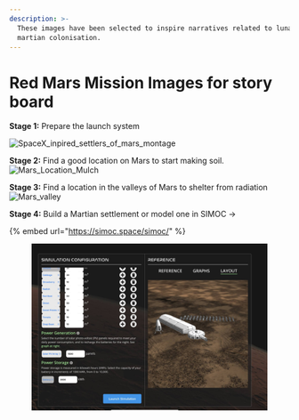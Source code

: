 ```yaml
---
description: >-
  These images have been selected to inspire narratives related to lunar or
  martian colonisation.
---
```


# Red Mars Mission Images for story board

**Stage 1:** Prepare the launch system

![SpaceX\_inpired\_settlers\_of\_mars\_montage](SpaceX\_inpired\_settlers\_of\_mars\_montage.jpeg)

**Stage 2:** Find a good location on Mars to start making soil. ![Mars\_Location\_Mulch](Mars\_Location\_Mulch.PNG)

**Stage 3:** Find a location in the valleys of Mars to shelter from radiation ![Mars\_valley](Mars\_valley.PNG)

**Stage 4:** Build a Martian settlement or model one in SIMOC ->&#x20;

{% embed url="https://simoc.space/simoc/" %}

<figure><img src="NatGeo_BioDome_inspiration.PNG" alt=""><figcaption></figcaption></figure>
